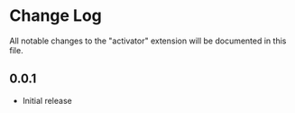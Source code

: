 # Change Log

All notable changes to the "activator" extension will be documented in this file.

## 0.0.1
- Initial release